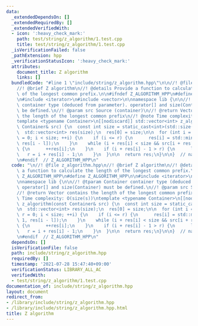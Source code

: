 ```yaml
---
data:
  _extendedDependsOn: []
  _extendedRequiredBy: []
  _extendedVerifiedWith:
  - icon: ':heavy_check_mark:'
    path: test/string/z_algorithm/1.test.cpp
    title: test/string/z_algorithm/1.test.cpp
  _isVerificationFailed: false
  _pathExtension: hpp
  _verificationStatusIcon: ':heavy_check_mark:'
  attributes:
    document_title: Z algorithm
    links: []
  bundledCode: "#line 1 \"include/string/z_algorithm.hpp\"\n\n//! @file z_algorithm.hpp\n\
    //! @brief Z algorithm\n//! @details Provide a function to calculate the length\
    \ of the longest common prefix.\n\n#ifndef Z_ALGORITHM_HPP\n#define Z_ALGORITHM_HPP\n\
    \n#include <iterator>\n#include <vector>\n\nnamespace lib {\n\n//! @tparam Container\
    \ container type (deduced from parameter). operator[] and size(Container) must\
    \ be defined.\n//! @param src Source (container)\n//! @return Vector contains\
    \ the length of the longest common prefix\n//! @note Time complexity: O(size(s))\n\
    template <typename Container>\n[[nodiscard]] std::vector<int> z_algorithm(const\
    \ Container& src) {\n  const int size = static_cast<int>(std::size(src));\n\n\
    \  std::vector<int> res(size);\n  res[0] = size;\n\n  for (int i = 1, l = 0, r\
    \ = 0; i < size; ++i) {\n    if (i <= r) {\n      res[i] = std::min(r - i + 1,\
    \ res[i - l]);\n    }\n    while (i + res[i] < size && src[i + res[i]] == src[res[i]])\
    \ {\n      ++res[i];\n    }\n    if (i + res[i] - 1 > r) {\n      l = i;\n   \
    \   r = i + res[i] - 1;\n    }\n  }\n\n  return res;\n}\n\n}  // namespace lib\n\
    \n#endif  // Z_ALGORITHM_HPP\n"
  code: "\n//! @file z_algorithm.hpp\n//! @brief Z algorithm\n//! @details Provide\
    \ a function to calculate the length of the longest common prefix.\n\n#ifndef\
    \ Z_ALGORITHM_HPP\n#define Z_ALGORITHM_HPP\n\n#include <iterator>\n#include <vector>\n\
    \nnamespace lib {\n\n//! @tparam Container container type (deduced from parameter).\
    \ operator[] and size(Container) must be defined.\n//! @param src Source (container)\n\
    //! @return Vector contains the length of the longest common prefix\n//! @note\
    \ Time complexity: O(size(s))\ntemplate <typename Container>\n[[nodiscard]] std::vector<int>\
    \ z_algorithm(const Container& src) {\n  const int size = static_cast<int>(std::size(src));\n\
    \n  std::vector<int> res(size);\n  res[0] = size;\n\n  for (int i = 1, l = 0,\
    \ r = 0; i < size; ++i) {\n    if (i <= r) {\n      res[i] = std::min(r - i +\
    \ 1, res[i - l]);\n    }\n    while (i + res[i] < size && src[i + res[i]] == src[res[i]])\
    \ {\n      ++res[i];\n    }\n    if (i + res[i] - 1 > r) {\n      l = i;\n   \
    \   r = i + res[i] - 1;\n    }\n  }\n\n  return res;\n}\n\n}  // namespace lib\n\
    \n#endif  // Z_ALGORITHM_HPP\n"
  dependsOn: []
  isVerificationFile: false
  path: include/string/z_algorithm.hpp
  requiredBy: []
  timestamp: '2021-07-28 15:47:40+09:00'
  verificationStatus: LIBRARY_ALL_AC
  verifiedWith:
  - test/string/z_algorithm/1.test.cpp
documentation_of: include/string/z_algorithm.hpp
layout: document
redirect_from:
- /library/include/string/z_algorithm.hpp
- /library/include/string/z_algorithm.hpp.html
title: Z algorithm
---
```

